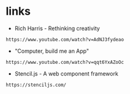 # links

- Rich Harris - Rethinking creativity
```
https://www.youtube.com/watch?v=AdNJ3fydeao
```

-   "Computer, build me an App"
```
https://www.youtube.com/watch?v=qqt6YxAZoOc
```

- Stencil.js - A web component framework
```
https://stenciljs.com/
```
